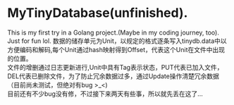 # MyTinyDatabase(unfinished). 
This is my first try in a Golang project.(Maybe in my coding journey, too). 
Just for fun lol. 
数据的储存单元为Unit，以规定的格式逐条写入tinydb.data中以方便编码和解码,每个Unit通过hash映射得到Offset，代表这个Unit在文件中出现的位置。  
文件的增删通过日志更新进行,Unit中具有Tag表示状态，PUT代表已加入文件，DEL代表已删除文件，为了防止冗余数据过多，通过Update操作清楚冗余数据（目前尚未测试，但绝对有bug >_<)  
目前还有不少bug没有修，不过接下来两天有些事，所以就先丢在这了...  

